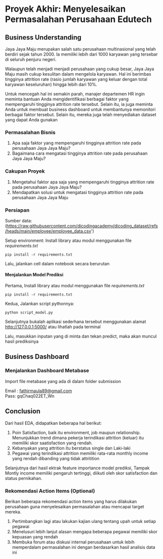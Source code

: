 # Proyek Akhir: Menyelesaikan Permasalahan Perusahaan Edutech

## Business Understanding

Jaya Jaya Maju merupakan salah satu perusahaan multinasional yang telah berdiri sejak tahun 2000. Ia memiliki lebih dari 1000 karyawan yang tersebar di seluruh penjuru negeri.

Walaupun telah menjadi menjadi perusahaan yang cukup besar, Jaya Jaya Maju masih cukup kesulitan dalam mengelola karyawan. Hal ini berimbas tingginya attrition rate (rasio jumlah karyawan yang keluar dengan total karyawan keseluruhan) hingga lebih dari 10%.

Untuk mencegah hal ini semakin parah, manajer departemen HR ingin meminta bantuan Anda mengidentifikasi berbagai faktor yang mempengaruhi tingginya attrition rate tersebut. Selain itu, ia juga meminta Anda untuk membuat business dashboard untuk membantunya memonitori berbagai faktor tersebut. Selain itu, mereka juga telah menyediakan dataset yang dapat Anda gunakan

### Permasalahan Bisnis

1. Apa saja faktor yang mempengaruhi tingginya attrition rate pada perusahaan Jaya Jaya Maju?
2. Bagaimana cara mengatasi tingginya attrition rate pada perusahaan Jaya Jaya Maju?

### Cakupan Proyek

1. Mengetahui faktor apa saja yang mempengaruhi tingginya attrition rate pada perusahaan Jaya Jaya Maju?
2. Mendapatkan solusi untuk mengatasi tingginya attrition rate pada perusahaan Jaya Jaya Maju

### Persiapan

Sumber data: (https://raw.githubusercontent.com/dicodingacademy/dicoding_dataset/refs/heads/main/employee/employee_data.csv')

Setup environment:
Install library atau modul menggunakan file _requirements.txt_

```
pip install -r requirements.txt
```

Lalu, jalankan cell dalam notebook secara berurutan

#### Menjalankan Model Prediksi

Pertama, Install library atau modul menggunakan file _requirements.txt_

```
pip install -r requirements.txt
```

Kedua, Jalankan script pythonnya:

```
python script_model.py
```

Selanjutnya bukalah aplikasi sederhana tersebut menggunakan alamat http://127.0.0.1:5000/ atau lihatlah pada terminal

Lalu, masukkan inputan yang di minta dan tekan predict, maka akan muncul hasil prediksinya

## Business Dashboard

### Menjalankan Dashboard Metabase

Import file metabase yang ada di dalam folder submission

Email : fathirmaula89@gmail.com <br>
Pass: gqChaq022ET_Wn

## Conclusion

Dari hasil EDA, didapatkan beberapa hal berikut:

1. Poin Satisfaction, baik itu environment, job maupun relationship. Menunjukkan trend dimana pekerja terindikasi attrition (keluar) itu memiliki skor saatisfaction yang rendah.
2. Kebanyakan yang attrition itu berstatus single dan Laki-laki
3. Pegawai yang terindikasi attrition memiliki rata-rata monthly income yang rendah dibanding yang tidak attritition

Selanjutnya dari hasil ektrak feature importance model prediksi, Tampak Montly income memiliki pengaruh tertinggi, diikuti oleh skor satisfaction dan status pernikahan.

### Rekomendasi Action Items (Optional)

Berikan beberapa rekomendasi action items yang harus dilakukan perusahaan guna menyelesaikan permasalahan atau mencapai target mereka.

1. Pertimbangkan lagi atau lakukan kajian ulang tentang upah untuk setiap pegawai
2. Menelusuri lebih lanjut alasan mengapa beberapa pegawai memiliki skor kepuasan yang rendah
3. Membuka forum atau diskusi internal perusahaan untuk lebih memperdalam permasalahan ini dengan berdasarkan hasil analisis data ini
